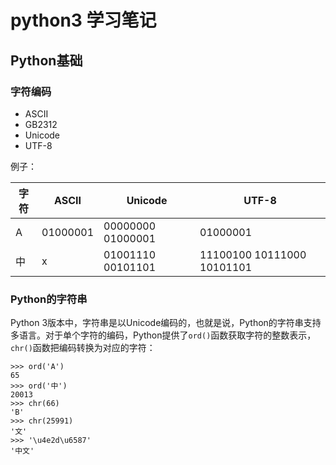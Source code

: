 # python3 学习笔记

## Python基础

### 字符编码
	
* ASCII
* GB2312
* Unicode
* UTF-8

例子：

| 字符 | ASCII | Unicode | UTF-8 |
| ------------- | ------------- | ----- | ----- |
| A | 01000001 | 00000000 01000001 | 01000001 |
| 中 | x | 01001110 00101101 |11100100 10111000 10101101 |

### Python的字符串

Python 3版本中，字符串是以Unicode编码的，也就是说，Python的字符串支持多语言。对于单个字符的编码，Python提供了`ord()`函数获取字符的整数表示，`chr()`函数把编码转换为对应的字符：
	
	>>> ord('A')
	65
	>>> ord('中')
	20013
	>>> chr(66)
	'B'
	>>> chr(25991)
	'文'
	>>> '\u4e2d\u6587'
	'中文'
	
